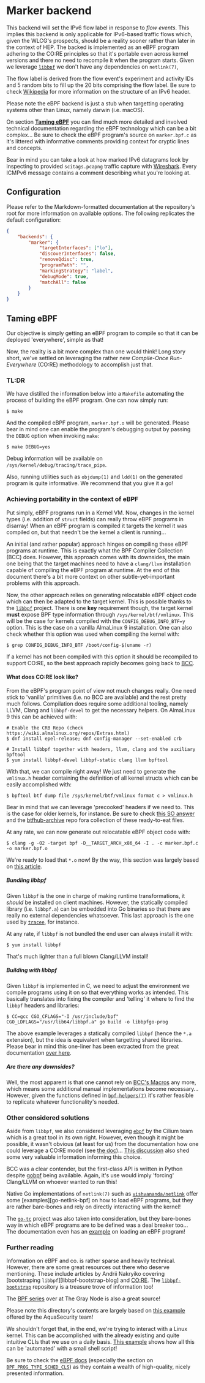 # Marker backend
This backend will set the IPv6 flow label in response to *flow events*. This implies this backend is only applicable for
IPv6-based traffic flows which, given the WLCG's prospects, should be a reality sooner rather than later in the context
of HEP. The backed is implemented as an eBPF program adhering to the CO:RE principles so that it's portable even across
kernel versions and there no need to recompile it when the program starts. Given we leverage [`libbpf`](libbpf) we don't
have any dependencies on `netlink(7)`,

The flow label is derived from the flow event's experiment and activity IDs and 5 random bits to fill up the 20 bits comprising
the flow label. Be sure to check [Wikipedia](https://en.wikipedia.org/wiki/IPv6) for more information on the structure of an
IPv6 header.

Please note the eBPF backend is just a stub when targetting operating systems other than Linux, namely darwin (i.e. macOS).

On section [**Taming eBPF**](#taming-ebpf) you can find much more detailed and involved technical documentation regarding
the eBPF technology which can be a bit complex... Be sure to check the eBPF program's source on `marker.bpf.c` as it's
littered with informative comments providing context for cryptic lines and concepts.

Bear in mind you can take a look at how marked IPv6 datagrams look by inspecting to provided `scitags.pcapng` traffic
capture with [Wireshark](https://www.wireshark.org). Every ICMPv6 message contains a comment describing what you're
looking at.

## Configuration
Please refer to the Markdown-formatted documentation at the repository's root for more information on available
options. The following replicates the default configuration:

```json
{
    "backends": {
        "marker": {
            "targetInterfaces": ["lo"],
            "discoverInterfaces": false,
            "removeQdisc": true,
            "programPath": "",
            "markingStrategy": "label",
            "debugMode": true,
            "matchAll": false
        }
    }
}
```

## Taming eBPF
Our objective is simply getting an eBPF program to compile so that it can be deployed 'everywhere', simple as that!

Now, the reality is a bit more complex than one would think! Long story short, we've settled on leveraging the
rather new *Compile-Once Run-Everywhere* (CO:RE) methodology to accomplish just that.

### TL:DR
We have distilled the information below into a `Makefile` automating the process of building the eBPF program. One
can now simply run:

    $ make

And the compiled eBPF program, `marker.bpf.o` will be generated. Please bear in mind one can enable the program's
debugging output by passing the `DEBUG` option when invoking `make`:

    $ make DEBUG=yes

Debug information will be available on `/sys/kernel/debug/tracing/trace_pipe`.

Also, running utilities such as `objdump(1)` and `ldd(1)` on the generated program is quite informative. We recommend
that you give it a go!

### Achieving portability in the context of eBPF
Put simply, eBPF programs run in a Kernel VM. Now, changes in the kernel types (i.e. addition of `struct` fields)
can really throw eBPF programs in disarray! When an eBPF program is compiled it targets the kernel it was compiled
on, but that needn't be the kernel a client is running...

An initial (and rather popular) approach hinges on compiling these eBPF programs at runtime. This is exactly what
the BPF Compiler Collection (BCC) does. However, this approach comes with its downsides, the main one being that
the target machines need to have a `clang/llvm` installation capable of compiling the eBPF program at runtime.
At the end of this document there's a bit more context on other subtle-yet-important problems with this approach.

Now, the other approach relies on generating relocatable eBPF object code which can then be adapted to the target
kernel. This is possible thanks to the [`libbpf`][libbpf] project. There is one **key** requirement though, the
target kernel **must** expose BPF type information through `/sys/kernel/btf/vmlinux`. This will be the case for
kernels compiled with the `CONFIG_DEBUG_INFO_BTF=y` option. This is the case on a vanilla AlmaLinux 9 installation.
One can also check whether this option was used when compiling the kernel with:

    $ grep CONFIG_DEBUG_INFO_BTF /boot/config-$(uname -r)

If a kernel has not been compiled with this option it should be recompiled to support CO:RE, so the best approach
rapidly becomes going back to [BCC][].

#### What does CO:RE look like?
From the eBPF's program point of view not much changes really. One need stick to 'vanilla' primitives (i.e. no BCC
are available) and the rest pretty much follows. Compilation does require some additional tooling, namely LLVM, Clang
and `libbpf-devel` to get the necessary helpers. On AlmaLinux 9 this can be achieved with:

    # Enable the CRB Repo (check https://wiki.almalinux.org/repos/Extras.html)
    $ dnf install epel-release; dnf config-manager --set-enabled crb

    # Install libbpf together with headers, llvm, clang and the auxiliary bpftool
    $ yum install libbpf-devel libbpf-static clang llvm bpftool

With that, we can compile right away! We just need to generate the `vmlinux.h` header containing the definition of
all kernel structs which can be easily accomplished with:

    $ bpftool btf dump file /sys/kernel/btf/vmlinux format c > vmlinux.h

Bear in mind that we can leverage 'precooked' headers if we need to. This is the case for older kernels, for instance.
Be sure to check [this SO answer][so-vmlinux] and the [btfhub-archive][] repo fora collection of these ready-to-eat
files.

At any rate, we can now generate out relocatable eBPF object code with:

    $ clang -g -O2 -target bpf -D__TARGET_ARCH_x86_64 -I . -c marker.bpf.c -o marker.bpf.o

We're ready to load that `*.o` now! By the way, this section was largely based on [this article][core-example].

##### Bundling libbpf
Given `libbpf` is the one in charge of making runtime transformations, it *should* be installed on client machines.
However, the statically compiled library (i.e. `libbpf.a`) can be embedded into Go binaries so that there are really
no external dependencies whatsoever. This last approach is the one used by [`tracee`][tracee], for instance.

At any rate, if `libbpf` is not bundled the end user can always install it with:

    $ yum install libbpf

That's much lighter than a full blown Clang/LLVM install!

##### Building with libbpf
Given `libbpf` is implemented in C, we need to adjust the environment we compile programs using it on so that
everything works as intended. This basically translates into fixing the compiler and 'telling' it where to
find the `libbpf` headers and libraries:

    $ CC=gcc CGO_CFLAGS="-I /usr/include/bpf" CGO_LDFLAGS="/usr/lib64/libbpf.a" go build -o libbpfgo-prog

The above example leverages a statically compiled `libbpf` (hence the `*.a` extension), but the idea is
equivalent when targetting shared libraries. Please bear in mind this one-liner has been extracted from
the great documentation [over here][libbpf-build].

##### Are there any downsides?
Well, the most apparent is that one cannot rely on [BCC's Macros][bcc-macros] any more, which means some additional
manual implementations become necessary... However, given the functions defined in [`bpf-helpers(7)`][bpf-helpers]
it's rather feasible to replicate whatever functionality's needed.

### Other considered solutions
Aside from `libbpf`, we also considered leveraging [`ebpf`][ebpf] by the Cilium team which is a great tool in
its own right. However, even though it might be possible, it wasn't obvious (at least for us) from the documentation
how one could leverage a CO:RE model (see [the doc][ebpf-core])... [This discussion][ebpf-disc] also shed some very
valuable information informing this choice.

BCC was a clear contender, but the first-class API is written in Python despite [gobpf][] being available. Again, it's
use would imply 'forcing' Clang/LLVM on whoever wanted to run this!

Native Go implementations of `netlink(7)` such as [`vishvananda/netlink`][go-netlink] offer some [examples][go-netlink-bpf]
on how to load eBPF programs, but they are rather bare-bones and rely on directly interacting with the kernel!

The [`go-tc`][go-tc] project was also taken into consideration, but they bare-bones way in which eBPF programs are to
be defined was a deal breaker too... The documentation even has an [example][go-tc-ebpf] on loading an eBPF program!

### Further reading
Information on eBPF and co. is rather sparse and heavily technical. However, there are some great resources out there
who deserve mentioning. These include articles by Andrii Nakryiko covering [bootstraping `libbpf`][libbpf-bootstrap-blog]
and [CO:RE][core-blog]. The [`libbpf-bootstrap`][libbpf-bootstrap] repository is a treasure trove of information too!

The [BPF series][bpf-series] over at The Gray Node is also a great source!

Please note this directory's contents are largely based on [this example][example] offered by the AquaSecurity team!

We shouldn't forget that, in the end, we're trying to interact with a Linux kernel. This can be accomplished with the
already existing and quite intuitive CLIs that we use on a daily basis. [This example][bpf-cli] shows how all this
can be 'automated' with a small shell script!

Be sure to check the [eBPF docs][ebpf-docs] (especially the section on [`BPF_PROG_TYPE_SCHED_CLS`][BPF_PROG_TYPE_SCHED_CLS])
as they contain a wealth of high-quality, nicely presented information.

<!-- REFs -->
[BCC]: https://github.com/iovisor/bcc
[libbpf]: https://github.com/libbpf/libbpf
[so-vmlinux]: https://stackoverflow.com/questions/76764624/can-i-use-vmlinux-h-in-ebpf-with-non-btf-supported-linux-kernel
[btfhub-archive]: https://github.com/aquasecurity/btfhub-archive/
[core-example]: https://www.sartura.hr/blog/simple-ebpf-core-application
[tracee]: https://github.com/aquasecurity/tracee
[libbpf-build]: https://www.aquasec.com/blog/libbpf-ebpf-programs/
[bcc-macros]: https://github.com/iovisor/bcc/blob/master/docs/reference_guide.md
[bpf-helpers]: https://www.man7.org/linux/man-pages/man7/bpf-helpers.7.html
[ebpf]: https://github.com/cilium/ebpf
[ebpf-core]: https://ebpf-go.dev/guides/portable-ebpf/
[gobpf]: https://github.com/iovisor
[libbpf-bootstrap]: https://nakryiko.com/posts/libbpf-bootstrap/
[core-blog]: https://nakryiko.com/posts/bpf-core-reference-guide/
[libbpf-bootstrap]: https://github.com/libbpf/libbpf-bootstrap
[bpf-series]: https://thegraynode.io/posts/bpf_flat_part1/
[ebpf-disc]: https://github.com/cilium/ebpf/discussions/769
[go-netlink]: https://github.com/vishvananda/netlink
[go-neltink-bpf]: https://github.com/vishvananda/netlink/blob/v1.3.0/bpf_linux.go
[go-tc]: https://github.com/florianl/go-tc
[go-tc-ebpf]: https://pkg.go.dev/github.com/florianl/go-tc#example-package-EBPF
[example]: https://github.com/aquasecurity/libbpfgo/tree/main/selftest/tc
[bpf-cli]: https://github.com/xdp-project/bpf-examples/tree/master/tc-basic-classifier
[ebpf-docs]: https://docs.ebpf.io
[BPF_PROG_TYPE_SCHED_CLS]: https://docs.ebpf.io/linux/program-type/BPF_PROG_TYPE_SCHED_CLS/
